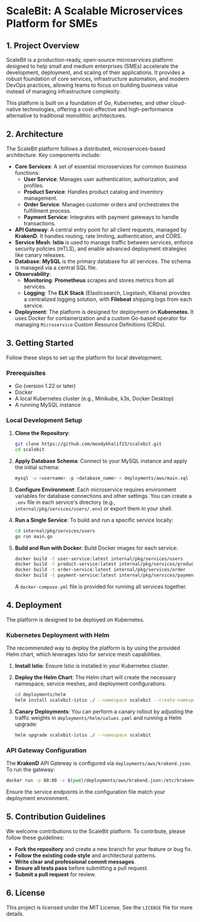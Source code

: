 # ScaleBit: A Scalable Microservices Platform for SMEs

## 1. Project Overview

ScaleBit is a production-ready, open-source microservices platform designed to help small and medium enterprises (SMEs) accelerate the development, deployment, and scaling of their applications. It provides a robust foundation of core services, infrastructure automation, and modern DevOps practices, allowing teams to focus on building business value instead of managing infrastructure complexity.

This platform is built on a foundation of Go, Kubernetes, and other cloud-native technologies, offering a cost-effective and high-performance alternative to traditional monolithic architectures.

## 2. Architecture

The ScaleBit platform follows a distributed, microservices-based architecture. Key components include:

- **Core Services**: A set of essential microservices for common business functions:
  - **User Service**: Manages user authentication, authorization, and profiles.
  - **Product Service**: Handles product catalog and inventory management.
  - **Order Service**: Manages customer orders and orchestrates the fulfillment process.
  - **Payment Service**: Integrates with payment gateways to handle transactions.
- **API Gateway**: A central entry point for all client requests, managed by **KrakenD**. It handles routing, rate limiting, authentication, and CORS.
- **Service Mesh**: **Istio** is used to manage traffic between services, enforce security policies (mTLS), and enable advanced deployment strategies like canary releases.
- **Database**: **MySQL** is the primary database for all services. The schema is managed via a central SQL file.
- **Observability**:
  - **Monitoring**: **Prometheus** scrapes and stores metrics from all services.
  - **Logging**: The **ELK Stack** (Elasticsearch, Logstash, Kibana) provides a centralized logging solution, with **Filebeat** shipping logs from each service.
- **Deployment**: The platform is designed for deployment on **Kubernetes**. It uses Docker for containerization and a custom Go-based operator for managing `Microservice` Custom Resource Definitions (CRDs).

## 3. Getting Started

Follow these steps to set up the platform for local development.

### Prerequisites

- Go (version 1.22 or later)
- Docker
- A local Kubernetes cluster (e.g., Minikube, k3s, Docker Desktop)
- A running MySQL instance

### Local Development Setup

1. **Clone the Repository**:
   ```sh
   git clone https://github.com/moodykhalif23/scalebit.git
   cd scalebit
   ```

2. **Apply Database Schema**:
   Connect to your MySQL instance and apply the initial schema:
   ```sh
   mysql -u <username> -p <database_name> < deployments/aws/main.sql
   ```

3. **Configure Environment**:
   Each microservice requires environment variables for database connections and other settings. You can create a `.env` file in each service's directory (e.g., `internal/pkg/services/users/.env`) or export them in your shell.

4. **Run a Single Service**:
   To build and run a specific service locally:
   ```sh
   cd internal/pkg/services/users
   go run main.go
   ```

5. **Build and Run with Docker**:
   Build Docker images for each service:
   ```sh
   docker build -t user-service:latest internal/pkg/services/users
   docker build -t product-service:latest internal/pkg/services/product
   docker build -t order-service:latest internal/pkg/services/order
   docker build -t payment-service:latest internal/pkg/services/payment
   ```
   A `docker-compose.yml` file is provided for running all services together.

## 4. Deployment

The platform is designed to be deployed on Kubernetes.

### Kubernetes Deployment with Helm

The recommended way to deploy the platform is by using the provided Helm chart, which leverages Istio for service mesh capabilities.

1. **Install Istio**:
   Ensure Istio is installed in your Kubernetes cluster.

2. **Deploy the Helm Chart**:
   The Helm chart will create the necessary namespace, service meshes, and deployment configurations.
   ```sh
   cd deployments/helm
   helm install scalebit-istio ./ --namespace scalebit --create-namespace
   ```

3. **Canary Deployments**:
   You can perform a canary rollout by adjusting the traffic weights in `deployments/helm/values.yaml` and running a Helm upgrade:
   ```sh
   helm upgrade scalebit-istio ./ --namespace scalebit
   ```

### API Gateway Configuration

The **KrakenD** API Gateway is configured via `deployments/aws/krakend.json`. To run the gateway:
```sh
docker run -p 80:80 -v $(pwd)/deployments/aws/krakend.json:/etc/krakend/krakend.json devopsfaith/krakend
```
Ensure the service endpoints in the configuration file match your deployment environment.

## 5. Contribution Guidelines

We welcome contributions to the ScaleBit platform. To contribute, please follow these guidelines:

- **Fork the repository** and create a new branch for your feature or bug fix.
- **Follow the existing code style** and architectural patterns.
- **Write clear and professional commit messages**.
- **Ensure all tests pass** before submitting a pull request.
- **Submit a pull request** for review.

## 6. License

This project is licensed under the MIT License. See the `LICENSE` file for more details.
